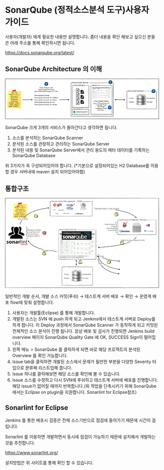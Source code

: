 # SonarQube (정적소스분석 도구)사용자 가이드

사용자(개발자) 에게 필요한 내용만 설명합니다. 좀더 내용을 확인 해보고 싶으신 분들은 아래 주소를 통해 확인하시면 됩니다.

https://docs.sonarqube.org/latest/

## SonarQube Architecture 의 이해

![아키텍쳐-스케닝](./images/architecture-scanning.png)

SonarQube 크게 3개의 서비스가 돌아간다고 생각하면 됩니다.

1. 소스를 분석하는 SonarQube Scanner
1. 분석된 소스를 관장하고 관리하는 SonarQube Server
1. 분석된 내용 및 SonarQube Server에서 관리 용도의 메타 데이터를 기록하는 SonarQube Database

위 3가지가 꼭 구성되어있어야 합니다. (*기본으로 설정되어있는 H2 Database를 이용할 경우 서버내에 maven 설치 되어있어야함)

## 통합구조

![통합구조](./images/image2018-12-27_11-18-19.png)

일반적인 개발 순서, 개발 소스 커밋(푸쉬) → 테스트계 서버 배포 → 확인 → 운영계 배포 flow에 맞춰 설명합니다.

1. 사용자는 개발툴(Eclipse) 를 통해 개발합니다.
1. 개발된 소스는 SVN 에 push 하게 되고 Jenkins에서 테스트계 서버로 Deploy를 하게 합니다.
   이 Deploy 과정에서 SonarQube Scanner 가 동작하게 되고 커밋된 전체적인 소스 분석이 진행 됩니다.
   정상 배포 및 검사가 진행되면 Jenkins build overview 페이지 SonarQube Quality Gate 에 OK, SUCCESS Sign이 떨어집니다.
1. 왼쪽 메뉴 > SonarQube 를 클릭하게 되면 바로 해당 프로젝트의 분석된 Overview 를 확인 가능합니다.
1. Issue tab을 클릭하면 개발된 소스에서 문제가 될만한 부분을 다양한 Severity 타입으로 분류해 리스트업해 줍니다.
1. Issue 하나를 클릭해보면 해당 소스를 확인해 볼 수 있습니다.
1. Issue 소스를 수정하고 다시 SVN에 푸쉬하고 테스트계 서버에 배포를 진행합니다. 해당 issue가 없어질 때까지 반복합니다.(위 작업을 단축시키기 위해 SonarQube 에서는 Eclipse on plugin을 지원합니다. Sonarlint for Eclipse참조)

## Sonarlint for Eclipse

Jenkins 를 통한 배포시 검증은 전체 소스기반으로 점검에 들어가기 때문에 시간이 걸립니다.

Sonarlint 를 이용하면 개발하면서 동시에 점검이 가능하기 때문에 설치해서 개발하는 것을 추천합니다.

https://www.sonarlint.org/

설치방법은 위 사이트를 통해 확인 할 수 있습니다.
